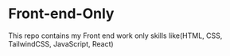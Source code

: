 # Front-end-Only
This repo contains my Front end work only skills like(HTML, CSS, TailwindCSS, JavaScript, React)
